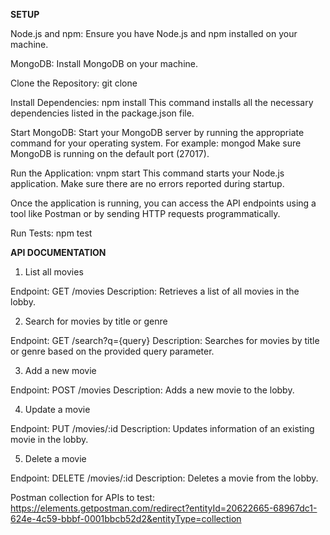 **SETUP**

Node.js and npm: Ensure you have Node.js and npm installed on your machine.

MongoDB: Install MongoDB on your machine. 

Clone the Repository: git clone <repository-url>

Install Dependencies: npm install
This command installs all the necessary dependencies listed in the package.json file.

Start MongoDB: Start your MongoDB server by running the appropriate command for your operating system. 
For example: mongod
Make sure MongoDB is running on the default port (27017).

Run the Application: vnpm start
This command starts your Node.js application. Make sure there are no errors reported during startup.

Once the application is running, you can access the API endpoints using a tool like Postman or by sending HTTP requests programmatically.

Run Tests: npm test


**API DOCUMENTATION**

1. List all movies

Endpoint: GET /movies
Description: Retrieves a list of all movies in the lobby.

2. Search for movies by title or genre

Endpoint: GET /search?q={query}
Description: Searches for movies by title or genre based on the provided query parameter.


3. Add a new movie

Endpoint: POST /movies
Description: Adds a new movie to the lobby.


4. Update a movie

Endpoint: PUT /movies/:id
Description: Updates information of an existing movie in the lobby.

5. Delete a movie

Endpoint: DELETE /movies/:id
Description: Deletes a movie from the lobby.


Postman collection for APIs to test:
https://elements.getpostman.com/redirect?entityId=20622665-68967dc1-624e-4c59-bbbf-0001bbcb52d2&entityType=collection
